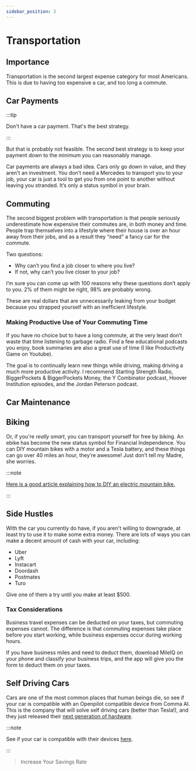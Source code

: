 ```yaml
---
sidebar_position: 3
---
```


# Transportation

## Importance

Transportation is the second largest expense category for most Americans. This is due to having too expensive a car, and too long a commute.

## Car Payments

:::tip

Don't have a car payment. That's the best strategy. 

:::

But that is probably not feasible. The second best strategy is to keep your payment down to the minimum you can reasonably manage. 

Car payments are always a bad idea. Cars only go down in value, and they aren't an investment. You don’t need a Mercedes to transport you to your job, your car is just a tool to get you from one point to another without leaving you stranded. It’s only a status symbol in your brain. 

## Commuting

The second biggest problem with transportation is that people seriously underestimate how expensive their commutes are, in both money and time. People trap themselves into a lifestyle where their house is over an hour away from their jobs, and as a result they “need” a fancy car for the commute.

Two questions:
- Why can’t you find a job closer to where you live? 
- If not, why can’t you live closer to your job? 

I’m sure you can come up with 100 reasons why these questions don’t apply to you. 2% of them might be right, 98% are probably wrong. 

These are real dollars that are unnecessarily leaking from your budget because you strapped yourself with an inefficient lifestyle.

### Making Productive Use of Your Commuting Time

If you have no choice but to have a long commute, at the very least don’t waste that time listening to garbage radio. Find a few educational podcasts you enjoy, book summaries are also a great use of time (I like Productivity Game on Youtube). 

The goal is to continually learn new things while driving, making driving a much more productive activity. I recommend Starting Strength Radio, BiggerPockets & BiggerPockets Money, the Y Combinator podcast, Hoover Institution episodes, and the Jordan Peterson podcast.

## Car Maintenance

## Biking

Or, if you're *really smart*, you can transport yourself for free by biking. An ebike has become the new status symbol for Financial Independence. You can DIY mountain bikes with a motor and a Tesla battery, and these things can go over 40 miles an hour, they’re awesome! Just don’t tell my Madre, she worries.

:::note

[Here is a good article explaining how to DIY an electric mountain bike.](https://www.mrmoneymustache.com/2016/05/25/recipe-for-a-badass-diy-electric-mountain-bike/)

:::

## Side Hustles

With the car you currently do have, if you aren't willing to downgrade, at least try to use it to make some extra money. There are lots of ways you can make a decent amount of cash with your car, including:
- Uber
- Lyft
- Instacart
- Doordash
- Postmates
- Turo

Give one of them a try until you make at least $500.

### Tax Considerations

Business travel expenses can be deducted on your taxes, but commuting expenses cannot. The difference is that commuting expenses take place before you start working, while business expenses occur during working hours. 

If you have business miles and need to deduct them, download MileIQ on your phone and classify your business trips, and the app will give you the form to deduct them on your taxes.

## Self Driving Cars

Cars are one of the most common places that human beings die, so see if your car is compatible with an Openpilot compatible device from Comma AI. This is the company that will solve self driving cars (better than Tesla!), and they just released their [next generation of hardware](https://comma.ai/shop/products/three). 

:::note

See if your car is compatible with their devices [here](https://comma.ai/vehicles). 

:::

>Increase Your Savings Rate